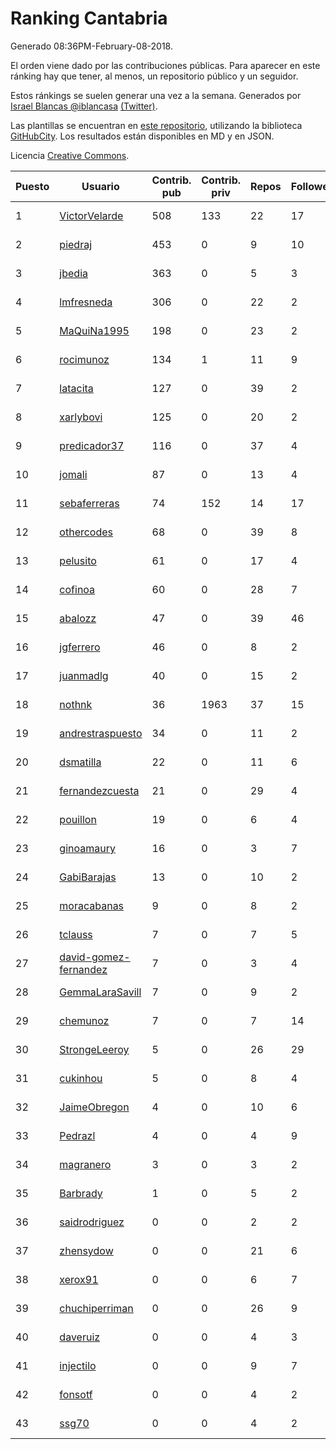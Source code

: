# Ranking Cantabria

Generado 08:36PM-February-08-2018.

El orden viene dado por las contribuciones públicas. Para aparecer en este ránking hay que tener, al menos, un repositorio público y un seguidor.

Estos ránkings se suelen generar una vez a la semana. Generados por [Israel Blancas @iblancasa](https://github.com/iblancasa/) [(Twitter)](https://twitter.com/iblancasa).

Las plantillas se encuentran en [este repositorio](https://github.com/iblancasa/GH-Spanish-Ranking), utilizando la biblioteca [GitHubCity](https://github.com/iblancasa/GitHubCity). Los resultados están disponibles en MD y en JSON.

Licencia [Creative Commons](https://creativecommons.org/licenses/by/4.0/).

| Puesto   |  Usuario  | Contrib. pub | Contrib. priv |Repos| Followers | Desde |  Avatar  |
|----------|-----------|--------------|---------------|-----|-----------|-------|----------|
|1|[VictorVelarde](https://github.com/VictorVelarde)|508|133|22|17|2010-10-28|![VictorVelarde](https://avatars0.githubusercontent.com/u/458196)|
|2|[piedraj](https://github.com/piedraj)|453|0|9|10|2012-12-05|![piedraj](https://avatars3.githubusercontent.com/u/2972752)|
|3|[jbedia](https://github.com/jbedia)|363|0|5|3|2013-10-28|![jbedia](https://avatars3.githubusercontent.com/u/5796721)|
|4|[lmfresneda](https://github.com/lmfresneda)|306|0|22|2|2015-06-20|![lmfresneda](https://avatars2.githubusercontent.com/u/12979415)|
|5|[MaQuiNa1995](https://github.com/MaQuiNa1995)|198|0|23|2|2015-12-14|![MaQuiNa1995](https://avatars1.githubusercontent.com/u/16287848)|
|6|[rocimunoz](https://github.com/rocimunoz)|134|1|11|9|2013-03-02|![rocimunoz](https://avatars3.githubusercontent.com/u/3746906)|
|7|[latacita](https://github.com/latacita)|127|0|39|2|2013-05-03|![latacita](https://avatars1.githubusercontent.com/u/4329371)|
|8|[xarlybovi](https://github.com/xarlybovi)|125|0|20|2|2015-10-28|![xarlybovi](https://avatars1.githubusercontent.com/u/15369154)|
|9|[predicador37](https://github.com/predicador37)|116|0|37|4|2012-09-07|![predicador37](https://avatars2.githubusercontent.com/u/2300989)|
|10|[jomali](https://github.com/jomali)|87|0|13|4|2012-02-01|![jomali](https://avatars3.githubusercontent.com/u/1397370)|
|11|[sebaferreras](https://github.com/sebaferreras)|74|152|14|17|2016-02-12|![sebaferreras](https://avatars3.githubusercontent.com/u/17194770)|
|12|[othercodes](https://github.com/othercodes)|68|0|39|8|2013-06-25|![othercodes](https://avatars3.githubusercontent.com/u/4815856)|
|13|[pelusito](https://github.com/pelusito)|61|0|17|4|2016-04-22|![pelusito](https://avatars2.githubusercontent.com/u/18612896)|
|14|[cofinoa](https://github.com/cofinoa)|60|0|28|7|2013-07-26|![cofinoa](https://avatars1.githubusercontent.com/u/5098603)|
|15|[abalozz](https://github.com/abalozz)|47|0|39|46|2012-01-08|![abalozz](https://avatars1.githubusercontent.com/u/1312336)|
|16|[jgferrero](https://github.com/jgferrero)|46|0|8|2|2015-03-12|![jgferrero](https://avatars1.githubusercontent.com/u/11438536)|
|17|[juanmadlg](https://github.com/juanmadlg)|40|0|15|2|2011-11-04|![juanmadlg](https://avatars0.githubusercontent.com/u/1173469)|
|18|[nothnk](https://github.com/nothnk)|36|1963|37|15|2009-09-05|![nothnk](https://avatars0.githubusercontent.com/u/123532)|
|19|[andrestraspuesto](https://github.com/andrestraspuesto)|34|0|11|2|2014-01-16|![andrestraspuesto](https://avatars1.githubusercontent.com/u/6418792)|
|20|[dsmatilla](https://github.com/dsmatilla)|22|0|11|6|2011-02-14|![dsmatilla](https://avatars0.githubusercontent.com/u/618172)|
|21|[fernandezcuesta](https://github.com/fernandezcuesta)|21|0|29|4|2014-04-16|![fernandezcuesta](https://avatars0.githubusercontent.com/u/7312236)|
|22|[pouillon](https://github.com/pouillon)|19|0|6|4|2013-09-16|![pouillon](https://avatars0.githubusercontent.com/u/5470877)|
|23|[ginoamaury](https://github.com/ginoamaury)|16|0|3|7|2016-09-06|![ginoamaury](https://avatars0.githubusercontent.com/u/22031838)|
|24|[GabiBarajas](https://github.com/GabiBarajas)|13|0|10|2|2017-01-18|![GabiBarajas](https://avatars1.githubusercontent.com/u/25196739)|
|25|[moracabanas](https://github.com/moracabanas)|9|0|8|2|2013-05-09|![moracabanas](https://avatars0.githubusercontent.com/u/4382333)|
|26|[tclauss](https://github.com/tclauss)|7|0|7|5|2013-02-11|![tclauss](https://avatars3.githubusercontent.com/u/3531048)|
|27|[david-gomez-fernandez](https://github.com/david-gomez-fernandez)|7|0|3|4|2012-03-23|![david-gomez-fernandez](https://avatars0.githubusercontent.com/u/1568677)|
|28|[GemmaLaraSavill](https://github.com/GemmaLaraSavill)|7|0|9|2|2015-05-08|![GemmaLaraSavill](https://avatars3.githubusercontent.com/u/12323749)|
|29|[chemunoz](https://github.com/chemunoz)|7|0|7|14|2016-01-13|![chemunoz](https://avatars0.githubusercontent.com/u/16680009)|
|30|[StrongeLeeroy](https://github.com/StrongeLeeroy)|5|0|26|29|2011-06-03|![StrongeLeeroy](https://avatars0.githubusercontent.com/u/828457)|
|31|[cukinhou](https://github.com/cukinhou)|5|0|8|4|2015-12-14|![cukinhou](https://avatars2.githubusercontent.com/u/16288214)|
|32|[JaimeObregon](https://github.com/JaimeObregon)|4|0|10|6|2010-09-27|![JaimeObregon](https://avatars1.githubusercontent.com/u/417226)|
|33|[Pedrazl](https://github.com/Pedrazl)|4|0|4|9|2014-12-04|![Pedrazl](https://avatars1.githubusercontent.com/u/10074431)|
|34|[magranero](https://github.com/magranero)|3|0|3|2|2016-03-30|![magranero](https://avatars3.githubusercontent.com/u/18167085)|
|35|[Barbrady](https://github.com/Barbrady)|1|0|5|2|2014-01-18|![Barbrady](https://avatars1.githubusercontent.com/u/6436548)|
|36|[saidrodriguez](https://github.com/saidrodriguez)|0|0|2|2|2009-09-28|![saidrodriguez](https://avatars3.githubusercontent.com/u/132459)|
|37|[zhensydow](https://github.com/zhensydow)|0|0|21|6|2011-05-09|![zhensydow](https://avatars1.githubusercontent.com/u/777247)|
|38|[xerox91](https://github.com/xerox91)|0|0|6|7|2011-04-19|![xerox91](https://avatars0.githubusercontent.com/u/740021)|
|39|[chuchiperriman](https://github.com/chuchiperriman)|0|0|26|9|2008-11-25|![chuchiperriman](https://avatars2.githubusercontent.com/u/36635)|
|40|[daveruiz](https://github.com/daveruiz)|0|0|4|3|2012-08-16|![daveruiz](https://avatars2.githubusercontent.com/u/2165375)|
|41|[injectilo](https://github.com/injectilo)|0|0|9|7|2014-09-01|![injectilo](https://avatars1.githubusercontent.com/u/8612274)|
|42|[fonsotf](https://github.com/fonsotf)|0|0|4|2|2015-11-03|![fonsotf](https://avatars1.githubusercontent.com/u/15630996)|
|43|[ssg70](https://github.com/ssg70)|0|0|4|2|2015-11-04|![ssg70](https://avatars0.githubusercontent.com/u/15652669)|
